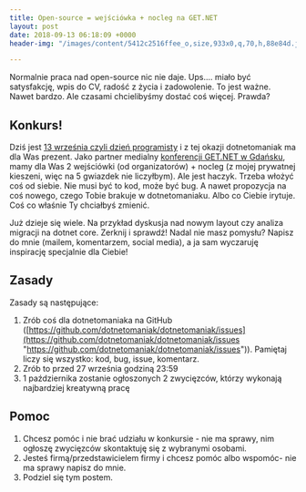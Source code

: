 ```yaml
---
title: Open-source = wejściówka + nocleg na GET.NET
layout: post
date: 2018-09-13 06:18:09 +0000
header-img: "/images/content/5412c2516ffee_o,size,933x0,q,70,h,88e84d.jpg"

---
```

Normalnie praca nad open-source nic nie daje. Ups.... miało być satysfakcję, wpis do CV, radość z życia i zadowolenie. To jest ważne. Nawet bardzo. Ale czasami chcielibyśmy dostać coś więcej. Prawda?

## Konkurs!

Dziś jest [13 września czyli dzień programisty](https://pl.wikipedia.org/wiki/Dzie%C5%84_Programisty) i z tej okazji dotnetomaniak ma dla Was prezent. Jako partner medialny [konferencji GET.NET w Gdańsku](https://konferencjaget.net/pl/gdansk), mamy dla Was 2 wejściówki (od organizatorów) + nocleg (z mojej prywatnej kieszeni, więc na 5 gwiazdek nie liczyłbym). Ale jest haczyk. Trzeba włożyć coś od siebie. Nie musi być to kod, może być bug. A nawet propozycja na coś nowego, czego Tobie brakuje w dotnetomaniaku. Albo co Ciebie irytuje. Coś co właśnie Ty chciałbyś zmienić.

Już dzieje się wiele. Na przykład dyskusja nad nowym layout czy analiza migracji na dotnet core. Zerknij i sprawdź! Nadal nie masz pomysłu? Napisz do mnie (mailem, komentarzem, social media), a ja sam wyczaruję inspirację specjalnie dla Ciebie!

## Zasady 

Zasady są następujące:

1. Zrób coś dla dotnetomaniaka na GitHub ([https://github.com/dotnetomaniak/dotnetomaniak/issues](https://github.com/dotnetomaniak/dotnetomaniak/issues "https://github.com/dotnetomaniak/dotnetomaniak/issues")). Pamiętaj liczy się wszystko: kod, bug, issue, komentarz.
2. Zrób to przed 27 września godziną 23:59
3. 1 października zostanie ogłoszonych 2 zwycięzców, którzy wykonają najbardziej kreatywną pracę

## Pomoc

1. Chcesz pomóc i nie brać udziału w konkursie - nie ma sprawy, nim ogłoszę zwycięzców skontaktuję się z wybranymi osobami.
2. Jesteś firmą/przedstawicielem firmy i chcesz pomóc albo wspomóc- nie ma sprawy napisz do mnie.
3. Podziel się tym postem.
